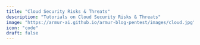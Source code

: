 ```yaml
---
title: "Cloud Security Risks & Threats"
description: "Tutorials on Cloud Security Risks & Threats"
image: "https://armur-ai.github.io/armur-blog-pentest/images/cloud.jpg"
icon: "code"
draft: false
---
```



